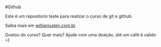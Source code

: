 #Github

Este é um repositorio teste para realizar o curso de git e github.

Saiba mais em [willianjusten.com.br](https:/willianjusten.com.br)

Gostou do curso? Quer mais? Ajude com uma doação, até um café é valido =)
